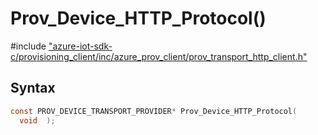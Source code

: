 # Prov_Device_HTTP_Protocol()

\#include ["azure-iot-sdk-c/provisioning_client/inc/azure_prov_client/prov_transport_http_client.h"](../iot-c-ref-prov-transport-http-client-h.md)  

## Syntax

```C
const PROV_DEVICE_TRANSPORT_PROVIDER* Prov_Device_HTTP_Protocol(
  void  );

```

